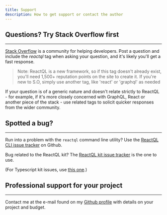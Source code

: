 ```yaml
---
title: Support
description: How to get support or contact the author
---
```


<h2 id="stackoverflow" title="Questions?">Questions? Try Stack Overflow first</h2>

---
[Stack Overflow](https://stackoverflow.com) is a community for helping developers. Post a question and include the *reactql* tag when asking your question, and it's likely you'll get a fast response.

> Note: ReactQL is a new framework, so if this tag doesn't already exist, you'll need 1,500+ reputation points on the site to create it. If you're new to S.O, simply use another tag, like 'react' or 'graphql' as needed

If your question is of a generic nature and doesn't relate strictly to ReactQL - for example, if it's more closely concerned with GraphQL, React or another piece of the stack - use related tags to solicit quicker responses from the wider community.

<h2 id="stackoverflow">Spotted a bug?</h2>

---
Run into a problem with the `reactql` command line utility? Use the [ReactQL CLI issue tracker](https://github.com/reactql/cli/issues) on Github.

Bug related to the ReactQL kit? The [ReactQL kit issue tracker](https://github.com/reactql/kit/issues) is the one to use.

(For Typescript kit issues, use [this one](https://github.com/reactql/kit.ts/issues).)

<h2 id="hire" title="Hire me">Professional support for your project</h2>

---
Contact me at the e-mail found on my [Github profile](https://github.com/leebenson) with details on your project and budget.
